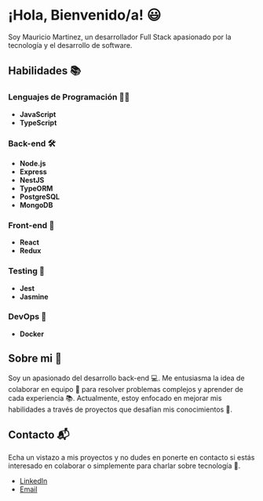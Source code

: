 # ¡Hola, Bienvenido/a! 😃
Soy Mauricio Martinez, un desarrollador Full Stack apasionado por la tecnología y el desarrollo de software.

## Habilidades 📚

### Lenguajes de Programación 👨‍💻
- **JavaScript**
- **TypeScript**

### Back-end 🛠️
- **Node.js**
- **Express**
- **NestJS**
- **TypeORM**
- **PostgreSQL**
- **MongoDB**

### Front-end 🎨
- **React**
- **Redux**

### Testing 🧪
- **Jest**
- **Jasmine**

### DevOps 🚀
- **Docker**

## Sobre mi 💬
Soy un apasionado del desarrollo back-end 💻. Me entusiasma la idea de colaborar en equipo 🤝 para resolver problemas complejos y aprender de cada experiencia 📚.
Actualmente, estoy enfocado en mejorar mis habilidades a través de proyectos que desafían mis conocimientos 🚀.

## Contacto 📬
Echa un vistazo a mis proyectos y no dudes en ponerte en contacto si estás interesado en colaborar o simplemente para charlar sobre tecnología 🌟. 

- [LinkedIn](https://www.linkedin.com/in/mauricio-martinez-a07aa9297)
- [Email](mailto:maurimartine01@gmail.com)
